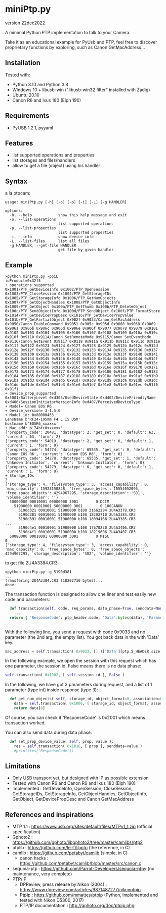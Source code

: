 # miniPtp.py

version 22dec2022

A minimal Python PTP implementation to talk to your Camera.

Take it as an educational example for PyUsb and PTP, feel free to discover proprietary functions by exploring, such as Canon GetMacAddress...

## Installation

Tested with:
- Python 3.10 and Python 3.8
- Windows 10 + libusb-win ("libusb-win32 filter" installed with Zadig)
- Ubuntu 20.10
- Canon R6 and Ixus 180 (Elph 190)

## Requirements

- PyUSB 1.2.1, pyyaml

## Features

- list supported operations and properties
- list storages and files/handlers
- allow to get a file (object) using his handler 

## Syntax
a la ptpcam:
```
usage: miniPtp.py [-h] [-o] [-p] [-i] [-L] [-g HANDLER]

options:
  -h, --help            show this help message and exit
  -o, --list-operations
                        list supported operations
  -p, --list-properties
                        list supported properties
  -i, --info            show device info
  -L, --list-files      list all files
  -g HANDLER, --get-file HANDLER
                        get file by given handler
```
## Example
```
>python miniPtp.py -poiL
idProduct=0x32f5
+ operations_supported
0x1001/PTP_GetDeviceInfo 0x1002/PTP_OpenSession 0x1003/PTP_CloseSession 0x1004/PTP_GetStorageIDs 0x1005/PTP_GetStorageInfo 0x1006/PTP_GetNumObjects 0x1007/PTP_GetObjectHandles 0x1008/PTP_GetObjectInfo 0x1009/PTP_GetObject 0x100a/PTP_GetThumb 0x100b/PTP_DeleteObject 0x100c/PTP_SendObjectInfo 0x100d/PTP_SendObject 0x100f/PTP_FormatStore 0x1014/PTP_GetDevicePropDesc 0x1016/PTP_SetDevicePropValue 0x101b/PTP_GetPartialObject 0x902f 0x9033/Canon_GetMacAddress 0x9050/Canon_EnableCommand 0x9051 0x905c 0x905d 0x9060 0x9068 0x9069 0x906a 0x906b 0x906c 0x906d 0x906e 0x906f 0x9077 0x9078 0x9079 0x9101 0x9102 0x9103 0x9104 0x9105 0x9106 0x9107 0x9108 0x9109 0x910a 0x910c 0x910f 0x9110 0x9114/Canon_SetRemoteMode 0x9115/Canon_SetEventMode 0x9116/Canon_GetEvent 0x9117 0x9118 0x911a 0x911b 0x911c 0x911d 0x911e 0x911f 0x9122 0x9123 0x9124 0x9127 0x9128 0x9129 0x912b 0x912c 0x912d 0x912e 0x912f 0x9130 0x9131 0x9132 0x9133 0x9134 0x9135 0x9136 0x9137 0x9138 0x9139 0x913a 0x913b 0x913c 0x913d 0x913e 0x913f 0x9140 0x9141 0x9143 0x9144 0x9145 0x9146 0x9148 0x9149 0x914a 0x914b 0x914d 0x914f 0x9150 0x9153 0x9154 0x9155 0x9157 0x9158 0x9159 0x915a 0x915b 0x915c 0x915d 0x9160 0x9166 0x916b 0x916c 0x916d 0x916e 0x916f 0x9170 0x9171 0x9172 0x9173 0x9174 0x9177 0x9178 0x9179 0x9180 0x9181 0x9182 0x9183 0x9184 0x9185 0x9186 0x9187 0x9188 0x9189 0x918a 0x91ae 0x91af 0x91b9 0x91ba 0x91d3 0x91d4 0x91d5 0x91d7 0x91d8 0x91d9 0x91da 0x91db 0x91dc 0x91dd 0x91de 0x91e1 0x91e3 0x91e6 0x91e7 0x91e8 0x91e9 0x91ec 0x91f0 0x91f1
+ device_prop_supported
0x5001/BatteryLevel 0xd303/UsedDeviceState 0xd402/DeviceFriendlyName 0xd406/SessionInitiatorVersionInfo 0xd407/PerceivedDeviceType
+ Model= Canon EOS R6
+ Device_version= 3-1.5.0
+ Model_id: 0x80000453
LensName b'RF24-105mm F4 L IS USM'
hostname b'EOSR6_xxxxxx'
+ Mac_addr b'74bfc0xxxxxx'
{'property_code': 20481, 'datatype': 2, 'get_set': 0, 'default': 63, 'current': 63, 'form': 2}
{'property_code': 54019, 'datatype': 2, 'get_set': 0, 'default': 1, 'current': 1, 'form': 0}
{'property_code': 54274, 'datatype': 65535, 'get_set': 0, 'default': 'Canon EOS R6', 'current': 'Canon EOS R6', 'form': 0}
{'property_code': 54278, 'datatype': 65535, 'get_set': 1, 'default': 'Unknown Initiator', 'current': 'Unknown Initiator', 'form': 0}
{'property_code': 54279, 'datatype': 6, 'get_set': 0, 'default': 1, 'current': 1, 'form': 0}
+ Storage_IDs
2
{'storage_type': 4, 'filesystem_type': 3, 'access_capability': 0, 'max_capacity': 15923150848, 'free_space_bytes': 15554052096, 'free_space_objects': 4294967295, 'storage_description': 'SD1', 'volume_identifier': ''}
  50000000 00010001 00000000 3001        0 DCIM
    51900000 00010001 50000000 3001        0 100CANON
      5190d321 00010001 51900000 b108 21662294 2U4A3378.CR3
      5190d381 00010001 51900000 b108 18202710 2U4A3384.CR3
      5190d391 00010001 51900000 b108 18094166 2U4A3385.CR3
...
      5190d4e1 00010001 51900000 b108 17670230 2U4A3406.CR3
      5190d4f1 00010001 51900000 b108 18219606 2U4A3407.CR3
  60080000 00010001 00000000 3001        0 MISC
0
{'storage_type': 4, 'filesystem_type': 3, 'access_capability': 0, 'max_capacity': 0, 'free_space_bytes': 0, 'free_space_objects': 4294967295, 'storage_description': 'SD2', 'volume_identifier': ''}

```
to get file 2U4A3384.CR3:
```
>python miniPtp.py -g 5190d381
...
transfering 2U4A3384.CR3 (18202710 bytes)...
done
```

The transaction function is designed to allow one liner and test easily new code and parameters:


```python
  def transaction(self, code, req_params, data_phase=True, senddata=None):
    ...
  return { 'ResponseCode': ptp_header.code, 'Data':bytes(data), 'Parameter':respParams }
  
```
With the following line, you send a request with code 0x9033 and no parameter (the 2nd arg, the empty list). You got back data in the with 'Data' key. 
```python
mac_address = self.transaction( 0x9033, [] )['Data'][ptp.S_HEADER.size:]
```
In the following example, we open the session with this request which has one parameter, the session id. False means there is no data phase:
```python
self.transaction( 0x1002, [ self.session_id ], False )
```
In the following, we have got 3 parameters during request, and a list of 1 parameter (type int) inside response (type 3):
```python
  def get_num_objects( self, storage_id, object_format=0, association=0xffffffff ):
    data = self.transaction( 0x1006, [ storage_id, object_format, association ], False )['Parameter'] # all_formats, all_handles
    return data[0]
```
Of course, you can check if 'ResponseCode' is 0x2001 which means transaction worked.

You can also send data during data phase:
```python
  def set_prop_device_value( self, prop, value ): 
    res = self.transaction( 0x1016, [ prop ], senddata=value )
    #print(res['ResponseCode'])
```


## Limitations 

- Only USB transport yet, but designed with IP as possible extension
- Tested with Canon R6 and Canon R6 and Ixus 180 (Elph 190) 
- Implemented : GetDeviceInfo, OpenSession, CloseSession, GetStorageIDs, GetStorageInfo, GetObjectHandles, GetObjectInfo, GetObject, GetDevicePropDesc and Canon GetMacAddress


## References and inspirations

- MTP 1.1 : https://www.usb.org/sites/default/files/MTPv1_1.zip (official specification)
- Gphoto2 : https://github.com/gphoto/libgphoto2/tree/master/camlibs/ptp2 
- ptplib : https://github.com/leirf/libptp (the reference, in C)
- camlib : https://github.com/petabyt/camlib (simple, in C)
  - canon hacks : https://github.com/petabyt/camlib/blob/master/src/canon.c
- sequoia-ptp : https://github.com/Parrot-Developers/sequoia-ptpy (no maintenance, very complete)
- PTP/IP 
  - DPReview, press release by Nikon (2004) : https://www.dpreview.com/articles/9871487277/nikonptpip
  - Ptpip : https://github.com/mmattes/ptpip (Python, implemented and tested with Nikon D5300, 2017)
  - PTP/IP documentation : http://gphoto.org/doc/ptpip.php


